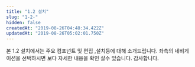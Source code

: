 ```yaml
---
title: "1.2 설치"
slug: "1-2-"
hidden: false
createdAt: "2019-08-26T04:48:34.422Z"
updatedAt: "2019-08-26T05:02:01.750Z"
---
```

본 1.2 설치에서는 주요 컴포넌트 및 편집 ,설치등에 대해 소개드립니다. 좌측의 네비게이션을 선택하시면 보다 자세한 내용을 확인 살수 있습니다. 감사합니다.